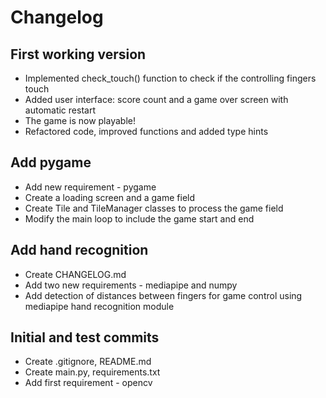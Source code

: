 # Changelog

## First working version
- Implemented check_touch() function to check if the controlling fingers touch
- Added user interface: score count and a game over screen with automatic restart
- The game is now playable!
- Refactored code, improved functions and added type hints

## Add pygame
- Add new requirement - pygame
- Create a loading screen and a game field
- Create Tile and TileManager classes to process the game field
- Modify the main loop to include the game start and end

## Add hand recognition
- Create CHANGELOG.md
- Add two new requirements - mediapipe and numpy
- Add detection of distances between fingers for game control using mediapipe hand recognition module

## Initial and test commits
- Create .gitignore, README.md
- Create main.py, requirements.txt
- Add first requirement - opencv
